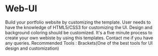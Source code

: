 # Web-UI
Build your portfolio website by customizing the template.
User needs to have the knowledge of HTML5/CSS3 for customizing the UI.
Design and background coloring should be customized. 
It's a five minute process to create your own webiste by using this templates.
Contact me if you have any queries.
Recommended Tools : Brackets(One of the best tools for UI design and customization)
            
